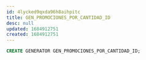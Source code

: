 ```yaml
---
id: 4lycked9qxda96h8aihpitc
title: GEN_PROMOCIONES_POR_CANTIDAD_ID
desc: null
updated: 1684912751
created: 1684912751
---
```



```sql
CREATE GENERATOR GEN_PROMOCIONES_POR_CANTIDAD_ID;
```
